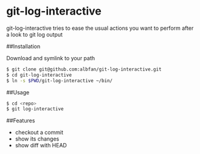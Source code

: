# git-log-interactive

git-log-interactive tries to ease the usual actions you want to perform after a look to git log output

##Installation

Download and symlink to your path

```bash
$ git clone git@github.com:albfan/git-log-interactive.git
$ cd git-log-interactive
$ ln -s $PWD/git-log-interactive ~/bin/
```

##Usage

```bash
$ cd <repo>
$ git log-interactive
```

##Features

- checkout a commit
- show its changes
- show diff with HEAD

